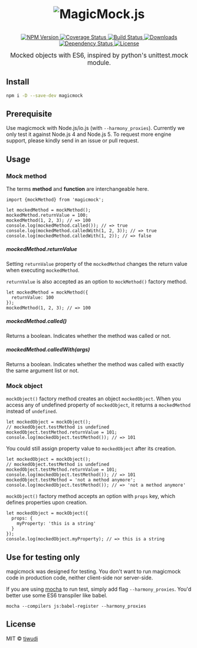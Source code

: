 <big><h1 align="center">
  <img src="https://cdn.rawgit.com/tjwudi/magicmock.js/master/misc/logo.svg"
         alt="MagicMock.js">
</h1></big>

<p align="center">
  <a href="https://npmjs.org/package/magicmock">
    <img src="https://img.shields.io/npm/v/magicmock.svg?style=flat-square"
         alt="NPM Version">
  </a>

  <a href="https://coveralls.io/r/tjwudi/magicmock">
    <img src="https://img.shields.io/coveralls/tjwudi/magicmock.svg?style=flat-square"
         alt="Coverage Status">
  </a>

  <a href="https://travis-ci.org/tjwudi/magicmock.js">
    <img src="https://img.shields.io/travis/tjwudi/magicmock.svg?style=flat-square"
         alt="Build Status">
  </a>

  <a href="https://npmjs.org/package/magicmock">
    <img src="http://img.shields.io/npm/dm/magicmock.svg?style=flat-square"
         alt="Downloads">
  </a>

  <a href="https://david-dm.org/tjwudi/magicmock.js.svg">
    <img src="https://david-dm.org/tjwudi/magicmock.svg?style=flat-square"
         alt="Dependency Status">
  </a>

  <a href="https://github.com/tjwudi/magicmock/blob/master/LICENSE">
    <img src="https://img.shields.io/npm/l/magicmock.svg?style=flat-square"
         alt="License">
  </a>
</p>

<p align="center"><big>
Mocked objects with ES6, inspired by python's unittest.mock module.
</big></p>

## Install

```sh
npm i -D --save-dev magicmock
```

## Prerequisite

Use magicmock with Node.js/io.js (with `--harmony_proxies`). Currently we only test it against Node.js 4 and Node.js 5. To request more engine support, please kindly send in an issue or pull request.

## Usage

### Mock method

The terms **method** and **function** are interchangeable here.

```
import {mockMethod} from 'magicmock';

let mockedMethod = mockMethod();
mockedMethod.returnValue = 100;
mockedMethod(1, 2, 3); // => 100
console.log(mockedMethod.called()); // => true
console.log(mockedMethod.calledWith(1, 2, 3)); // => true
console.log(mockedMethod.calledWith(1, 2)); // => false
```

##### mockedMethod.returnValue

Setting `returnValue` property of the `mockedMethod` changes the return value when executing `mockedMethod`.

`returnValue` is also accepted as an option to `mockMethod()` factory method. 

```
let mockedMethod = mockMethod({
  returnValue: 100
});
mockedMethod(1, 2, 3); // => 100
```

##### mockedMethod.called()

Returns a boolean. Indicates whether the method was called or not.

##### mockedMethod.calledWith(args)

Returns a boolean. Indicates whether the method was called with exactly the same argument list or not.

### Mock object

`mockObject()` factory method creates an object `mockedObject`. When you access any of undefined property of `mockedObject`, it returns a `mockedMethod` instead of `undefined`.

```
let mockedObject = mockObject();
// mockedObject.testMethod is undefined
mockedObject.testMethod.returnValue = 101;
console.log(mockedObject.testMethod()); // => 101
```

You could still assign property value to `mockedObject` after its creation.

```
let mockedObject = mockObject();
// mockedObject.testMethod is undefined
mockedObject.testMethod.returnValue = 101;
console.log(mockedObject.testMethod()); // => 101
mockedObject.testMethod = 'not a method anymore';
console.log(mockedObject.testMethod()); // => 'not a method anymore'
```

`mockObject()` factory method accepts an option with `props` key, which defines properties upon creation.

```
let mockedObject = mockObject({
  props: {
    myProperty: 'this is a string'
  }
});
console.log(mockedObject.myProperty); // => this is a string
```

## Use for testing only

magicmock was designed for testing. You don't want to run magicmock code in production code, neither client-side nor server-side.

If you are using [mocha](https://mochajs.org) to run test, simply add flag `--harmony_proxies`. You'd better use some ES6 transpiler like babel.

```
mocha --compilers js:babel-register --harmony_proxies
```

## License

MIT © [tjwudi](http://github.com/tjwudi)

[npm-url]: https://npmjs.org/package/magicmock
[npm-image]: https://img.shields.io/npm/v/magicmock.svg?style=flat-square

[travis-url]: https://travis-ci.org/tjwudi/magicmock
[travis-image]: https://img.shields.io/travis/tjwudi/magicmock.svg?style=flat-square

[coveralls-url]: https://coveralls.io/r/tjwudi/magicmock
[coveralls-image]: https://img.shields.io/coveralls/tjwudi/magicmock.svg?style=flat-square

[depstat-url]: https://david-dm.org/tjwudi/magicmock
[depstat-image]: https://david-dm.org/tjwudi/magicmock.svg?style=flat-square

[download-badge]: http://img.shields.io/npm/dm/magicmock.svg?style=flat-square
